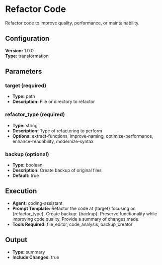 # Refactor Code

Refactor code to improve quality, performance, or maintainability.

## Configuration

**Version:** 1.0.0  
**Type:** transformation

## Parameters

### target (required)
- **Type:** path
- **Description:** File or directory to refactor

### refactor_type (required)
- **Type:** string
- **Description:** Type of refactoring to perform
- **Options:** extract-functions, improve-naming, optimize-performance, enhance-readability, modernize-syntax

### backup (optional)
- **Type:** boolean
- **Description:** Create backup of original files
- **Default:** true

## Execution

- **Agent:** coding-assistant
- **Prompt Template:** Refactor the code at {target} focusing on {refactor_type}. Create backup: {backup}. Preserve functionality while improving code quality. Provide a summary of changes made.
- **Tools Required:** file_editor, code_analysis, backup_creator

## Output

- **Type:** summary
- **Include Changes:** true